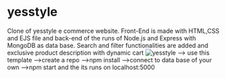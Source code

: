 # yesstyle
Clone of yesstyle e commerce website. Front-End is made with HTML,CSS and EJS file and back-end of the runs of Node.js and Express with MongoDB as data base. Search and filter functionalities are added and exclusive product description with dynamic cart
![yesstyle](https://user-images.githubusercontent.com/95960219/159853419-c46b8c03-c79c-41a6-b25b-b1e2349bd782.png)
--> use this template
-->create a repo
-->npm install
-->connect to data base of your own 
-->npm start and the its runs on localhost:5000
